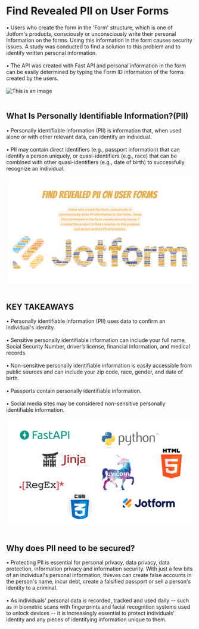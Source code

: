 # Find Revealed PII on User Forms
• Users who create the form in the 'Form' structure, which is one of Jotfom's products, consciously or unconsciously write their personal information on the forms. Using this information in the form causes security issues. A study was conducted to find a solution to this problem and to identify written personal information.<br/><br/>
• The API was created with Fast API and personal information in the form can be easily determined by typing the Form ID information of the forms created by the users.<br/><br/>
![This is an image](https://github.com/enessoztrk/Find_Revealed_PII_on_User_Forms/blob/master/.idea/1.jpg)<br/><br/>
## What Is Personally Identifiable Information?(PII)<br/>
• Personally identifiable information (PII) is information that, when used alone or with other relevant data, can identify an individual.<br/><br/>
• PII may contain direct identifiers (e.g., passport information) that can identify a person uniquely, or quasi-identifiers (e.g., race) that can be combined with other quasi-identifiers (e.g., date of birth) to successfully recognize an individual.<br/><br/>
![This is an image](https://github.com/enessoztrk/Find-Revealed-PII-on-User-Forms/blob/master/.idea/2.png?raw=true)<br/><br/>
## KEY TAKEAWAYS<br/>
• Personally identifiable information (PII) uses data to confirm an individual's identity.<br/><br/>
• Sensitive personally identifiable information can include your full name, Social Security Number, driver’s license, financial information, and medical records.<br/><br/>
• Non-sensitive personally identifiable information is easily accessible from public sources and can include your zip code, race, gender, and date of birth.<br/><br/>
• Passports contain personally identifiable information.<br/><br/>
• Social media sites may be considered non-sensitive personally identifiable information.<br/><br/>
![This is an image](https://github.com/enessoztrk/Find-Revealed-PII-on-User-Forms/blob/master/.idea/3.png?raw=true)<br/><br/>
## Why does PII need to be secured?<br/>
• Protecting PII is essential for personal privacy, data privacy, data protection, information privacy and information security. With just a few bits of an individual's personal information, thieves can create false accounts in the person's name, incur debt, create a falsified passport or sell a person's identity to a criminal.<br/><br/>
• As individuals' personal data is recorded, tracked and used daily -- such as in biometric scans with fingerprints and facial recognition systems used to unlock devices -- it is increasingly essential to protect individuals' identity and any pieces of identifying information unique to them.
